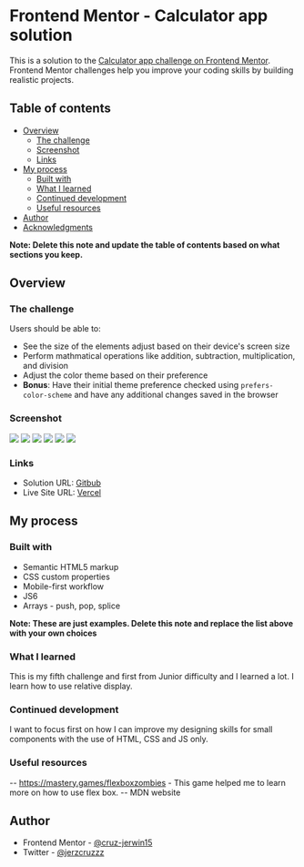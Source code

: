 # Frontend Mentor - Calculator app solution

This is a solution to the [Calculator app challenge on Frontend Mentor](https://www.frontendmentor.io/challenges/calculator-app-9lteq5N29). Frontend Mentor challenges help you improve your coding skills by building realistic projects.

## Table of contents

- [Overview](#overview)
  - [The challenge](#the-challenge)
  - [Screenshot](#screenshot)
  - [Links](#links)
- [My process](#my-process)
  - [Built with](#built-with)
  - [What I learned](#what-i-learned)
  - [Continued development](#continued-development)
  - [Useful resources](#useful-resources)
- [Author](#author)
- [Acknowledgments](#acknowledgments)

**Note: Delete this note and update the table of contents based on what sections you keep.**

## Overview

### The challenge

Users should be able to:

- See the size of the elements adjust based on their device's screen size
- Perform mathmatical operations like addition, subtraction, multiplication, and division
- Adjust the color theme based on their preference
- **Bonus**: Have their initial theme preference checked using `prefers-color-scheme` and have any additional changes saved in the browser

### Screenshot

![](images/theme-1-Desktop.PNG)
![](images/theme-1-Mobile.PNG)
![](images/theme-2-Desktop.PNG)
![](images/theme-2-Mobile.PNG)
![](images/theme-3-Desktop.PNG)
![](images/theme-3-Mobile.PNG)

### Links

- Solution URL: [Gitbub](https://github.com/cruz-jerwin15/calculatorapp.git)
- Live Site URL: [Vercel](https://calculatorapp-one.vercel.app/)

## My process

### Built with

- Semantic HTML5 markup
- CSS custom properties
- Mobile-first workflow
- JS6
- Arrays - push, pop, splice

**Note: These are just examples. Delete this note and replace the list above with your own choices**

### What I learned

This is my fifth challenge and first from Junior difficulty and I learned a lot. I learn how to use relative display.

### Continued development

I want to focus first on how I can improve my designing skills for small components with the use of HTML, CSS and JS only.

### Useful resources

-- https://mastery.games/flexboxzombies - This game helped me to learn more on how to use flex box.
-- MDN website

## Author

- Frontend Mentor - [@cruz-jerwin15](https://www.frontendmentor.io/profile/@cruz-jerwin15)
- Twitter - [@jerzcruzzz](https://twitter.com/jerzcruzzz)
